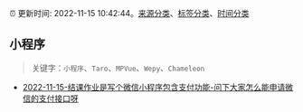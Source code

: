 :alarm_clock: 更新时间: 2022-11-15 10:42:44。[来源分类](../README.md)、[标签分类](../TAGS.md)、[时间分类](../TIMELINE.md)

## 小程序


> 关键字：`小程序`、`Taro`、`MPVue`、`Wepy`、`Chameleon`



- [2022-11-15-结课作业是写个微信小程序包含支付功能-问下大家怎么能申请微信的支付接口呀](https://www.v2ex.com/t/895462) 